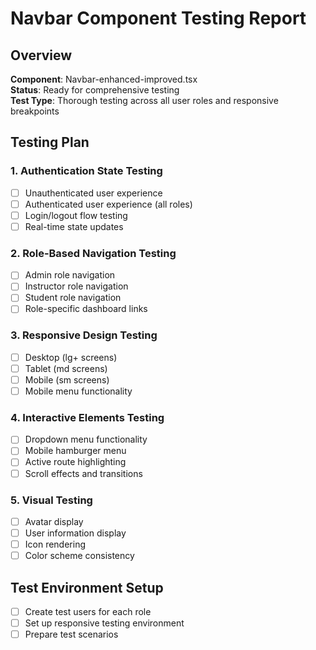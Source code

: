 # Navbar Component Testing Report

## Overview
**Component**: Navbar-enhanced-improved.tsx  
**Status**: Ready for comprehensive testing  
**Test Type**: Thorough testing across all user roles and responsive breakpoints

## Testing Plan

### 1. Authentication State Testing
- [ ] Unauthenticated user experience
- [ ] Authenticated user experience (all roles)
- [ ] Login/logout flow testing
- [ ] Real-time state updates

### 2. Role-Based Navigation Testing
- [ ] Admin role navigation
- [ ] Instructor role navigation
- [ ] Student role navigation
- [ ] Role-specific dashboard links

### 3. Responsive Design Testing
- [ ] Desktop (lg+ screens)
- [ ] Tablet (md screens)
- [ ] Mobile (sm screens)
- [ ] Mobile menu functionality

### 4. Interactive Elements Testing
- [ ] Dropdown menu functionality
- [ ] Mobile hamburger menu
- [ ] Active route highlighting
- [ ] Scroll effects and transitions

### 5. Visual Testing
- [ ] Avatar display
- [ ] User information display
- [ ] Icon rendering
- [ ] Color scheme consistency

## Test Environment Setup
- [ ] Create test users for each role
- [ ] Set up responsive testing environment
- [ ] Prepare test scenarios
